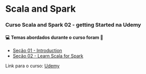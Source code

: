 # Scala and Spark
### Curso Scala and Spark 02 - getting Started na Udemy
#### :computer: Temas abordados durante o curso foram :rocket:
- [Seção 01 - Introduction](https://github.com/romulovieira777/Scala_and_Spark_02/tree/main/Se%C3%A7%C3%A3o%2001%20-%20Introduction)
- [Seção 02 - Learn Scala for Spark](https://github.com/romulovieira777/Scala_and_Spark_02/tree/main/Se%C3%A7%C3%A3o%2002%20-%20Learn%20Scala%20for%20Spark)

Link para o curso: [Udemy](https://www.udemy.com/course/scala-and-spark-2-getting-started/)
